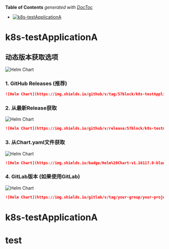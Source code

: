 <!-- START doctoc generated TOC please keep comment here to allow auto update -->
<!-- DON'T EDIT THIS SECTION, INSTEAD RE-RUN doctoc TO UPDATE -->
**Table of Contents**  *generated with [DocToc](https://github.com/thlorenz/doctoc)*

- [![k8s-testApplicationA](https://img.shields.io/github/v/tag/57block/k8s-testApplicationA?label=Helm%20Chart&color=blue)](https://github.com/57block/k8s-testApplicationA/releases)

<!-- END doctoc generated TOC please keep comment here to allow auto update -->

# k8s-testApplicationA

## 动态版本获取选项
![Helm Chart](https://img.shields.io/github/v/tag/57block/k8s-testApplicationA?label=Helm%20Chart&color=blue)
### 1. GitHub Releases (推荐)
```markdown
![Helm Chart](https://img.shields.io/github/v/tag/57block/k8s-testApplicationA?label=Helm%20Chart&color=blue)
```

### 2. 从最新Release获取
![Helm Chart](https://img.shields.io/github/v/release/57block/k8s-testApplicationA?label=Helm%20Chart&color=blue)
```markdown
![Helm Chart](https://img.shields.io/github/v/release/57block/k8s-testApplicationA?label=Helm%20Chart&color=blue)
```

### 3. 从Chart.yaml文件获取
![Helm Chart](https://img.shields.io/badge/Helm%20Chart-v1.16117.0-blue.svg)
```markdown
![Helm Chart](https://img.shields.io/badge/Helm%20Chart-v1.16117.0-blue.svg)
```

### 4. GitLab版本 (如果使用GitLab)
![Helm Chart](https://img.shields.io/gitlab/v/tag/your-group/your-project?label=Helm%20Chart&color=blue)
```markdown
![Helm Chart](https://img.shields.io/gitlab/v/tag/your-group/your-project?label=Helm%20Chart&color=blue)
```

# k8s-testApplicationA
# test
